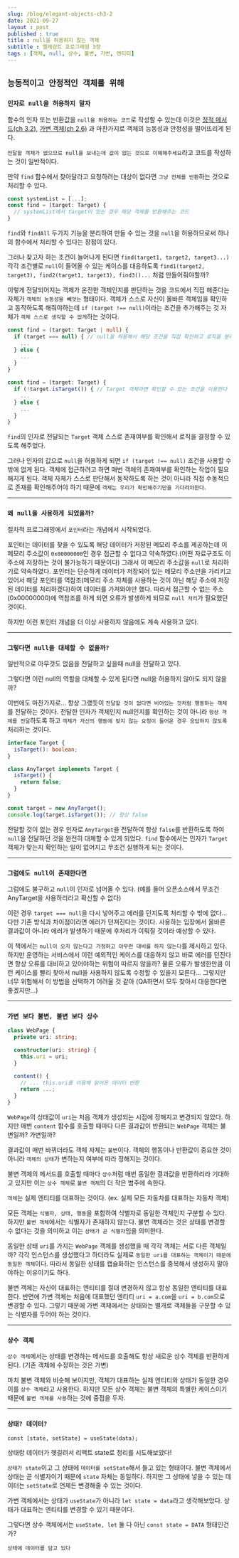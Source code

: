 ```yaml
---
slug: /blog/elegant-objects-ch3-2
date: 2021-09-27
layout : post
published : true
title : null을 허용하지 않는 객체
subtitle : 엘레강트 프로그래밍 3장
tags : [객체, null, 상수, 불변, 가변, 엔티티]
---
```


## `능동적이고 안정적인 객체를 위해`
### `인자로 null을 허용하지 말자`
함수의 인자 또는 반환값을 `null을 허용하는 코드`로 작성할 수 있는데 이것은 
[정적 메서드(ch 3.2)](/blog/elegant-objects-ch3), [가변 객체(ch 2.6)](/blog/elegant-objects-ch2-3) 과 마찬가지로 객체의 능동성과 안정성을 떨어뜨리게 된다.

`전달할 객체가 없으므로 null을 보내는데 값이 없는 것으로 이해해주세요`라고 코드를 작성하는 것이 일반적이다.

만약 `find` 함수에서 찾아달라고 요청하려는 대상이 없다면 `그냥 전체를 반환`하는 것으로 처리할 수 있다.
```ts
const systemList = [...];
const find = (target: Target) {
  // systemList에서 target이 있는 경우 해당 객체를 반환해주는 코드
}
```
`find`와 `findAll` 두가지 기능을 분리하여 만들 수 있는 것을 `null`을 허용하므로써 하나의 함수에서 처리할 수 있다는 장점이 있다.

그러나 찾고자 하는 조건이 늘어나게 된다면 `find(target1, target2, target3...)` 각각 조건별로 `null`이 들어올 수 있는 케이스를 대응하도록 `find1(target2, target3), find2(target1, target3), find3()...` 처럼 만들어줘야할까?

이렇게 전달되어지는 객체가 온전한 객체인지를 판단하는 것을 코드에서 직접 해준다는 자체가 `객체의 능동성을 빼앗는` 형태이다. 객체가 스스로 자신이 올바른 객체임을 확인하고 동작하도록 해줘야하는데 `if (target !== null)`이라는 조건을 추가해주는 것 자체가 `객체 스스로 생각할 수 없게`하는 것이다.

```ts
const find = (target: Target | null) {
  if (target === null) { // null을 허용해서 해당 조건을 직접 확인하고 로직을 분리하는 대신
    ...
  } else {
    ...
  }
}

const find = (target: Target) {
  if (!target.isTarget()) { // Target 객체라면 확인할 수 있는 조건을 이용한다
    ...
  } else {
    ...
  }
}
```
`find`의 인자로 전달되는 `Target` 객체 스스로 존재여부를 확인해서 로직을 결정할 수 있도록 해주었다.

그러나 인자의 값으로 `null`을 허용하게 되면 `if (target !== null)` 조건을 사용할 수 밖에 없게 된다. 객체에 접근하려고 하면 매번 객체의 존재여부를 확인하는 작업이 필요해지게 된다. 객체 자체가 스스로 판단해서 동작하도록 하는 것이 아니라 직접 수동적으로 존재를 확인해주어야 하기 때문에 `객체는 우리가 확인해주기만을 기다려야한다`.

------
### `왜 null을 사용하게 되었을까?`
절차적 프로그래밍에서 `포인터`라는 개념에서 시작되었다.

포인터는 데이터를 찾을 수 있도록 해당 데이터가 저장된 메모리 주소를 제공하는데 이 메모리 주소값이 `0x00000000`인 경우 접근할 수 없다고 약속하였다.(어떤 자료구조도 이 주소에 저장하는 것이 불가능하기 때문이다) 그래서 이 메모리 주소값을 `null`로 처리하기로 약속하였다. 포인터는 단순하게 데이터가 저장되어 있는 메모리 주소만을 가리키고 있어서 해당 포인터를 역참조(메모리 주소 자체를 사용하는 것이 아닌 해당 주소에 저장된 데이터를 처리하겠다)하여 데이터를 가져와야만 했다. 따라서 접근할 수 없는 주소(0x00000000)에 역참조를 하게 되면 오류가 발생하게 되므로 `null 처리`가 필요했던 것이다.

하지만 이런 포인터 개념을 더 이상 사용하지 않음에도 계속 사용하고 있다.

------
### `그렇다면 null을 대체할 수 없을까?`
일반적으로 아무것도 없음을 전달하고 싶을때 null을 전달하고 있다.

그렇다면 이런 null의 역할을 대체할 수 있게 된다면 null을 허용하지 않아도 되지 않을까?

이번에도 마찬가지로... 항상 그랬듯이 `전달할 것이 없다면 비어있는 것처럼 행동하는 객체`를 전달하는 것이다.
전달한 인자가 객체인지 null인지를 확인하는 것이 아니라 `항상 객체를 전달`하도록 하고 `객체가 자신의 행동에 맞지 않는 요청이 들어온 경우 응답하지 않도록` 처리하는 것이다.

```ts
interface Target {
  isTarget(): boolean;
}

class AnyTarget implements Target {
  isTarget() {
    return false;
  }
}

const target = new AnyTarget();
console.log(target.isTarget()); // 항상 false
```
전달할 것이 없는 경우 인자로 `AnyTarget`을 전달하여 항상 `false`를 반환하도록 하여 `null`을 전달하던 것을 완전히 대체할 수 있게 되었다. `find` 함수에서는 인자가 `Target` 객체가 맞는지 확인하는 일이 없어지고 무조건 실행하게 되는 것이다.

------
### `그럼에도 null이 존재한다면`
그럼에도 불구하고 `null`이 인자로 넘어올 수 있다. (예를 들어 오픈소스에서 무조건 AnyTarget을 사용하리라고 확신할 수 없다)

이런 경우 `target === null`을 다시 넣어주고 에러를 던지도록 처리할 수 밖에 없다... 다만 기존 방식과 차이점이라면 에러가 던져진다는 것이다. 사용하는 입장에서 올바른 결과값이 아니라 에러가 발생하기 때문에 후처리가 이뤄질 것이라 예상할 수 있다.

이 책에서는 `null이 오지 않는다고 가정하고 아무런 대비를 하지 않는다`를 제시하고 있다. 하지만 운영하는 서비스에서 이런 예외적인 케이스를 대응하지 않고 바로 에러를 던진다면 항상 오류를 대비하고 있어야하는 위험이 따르지 않을까? 물론 오류가 발생한만큼 이런 케이스를 빨리 찾아서 null을 사용하지 않도록 수정할 수 있을지 모른다... 그렇지만 너무 위험해서 이 방법을 선택하기 어려울 것 같아 (QA하면서 모두 찾아서 대응한다면 좋겠지만...)

------
### `가변 보다 불변, 불변 보다 상수`
```ts
class WebPage {
  private uri: string;

  constructor(uri: string) {
    this.uri = uri;
  }

  content() {
    // ... this.uri를 이용해 읽어온 데이터 반환
    return ...;
  }
}
```
`WebPage`의 상태값이 `uri`는 처음 객체가 생성되는 시점에 정해지고 변경되지 않았다.
하지만 매번 `content` 함수를 호출할 때마다 다른 결과값이 반환되는 `WebPage` 객체는 불변일까? 가변일까?

결과값이 매번 바뀌더라도 객체 자체는 `불변`이다. 객체의 행동이나 반환값이 중요한 것이 아니라 `객체의 상태`가 변하는지 여부에 따라 정해지는 것이다.

불변 객체의 메서드를 호출할 때마다 `상수`처럼 매번 동일한 결과값을 반환하리라 기대하고 있지만 이는 `상수 객체`로 `불변 객체`의 더 작은 범주에 속한다.

`객체`는 실제 엔티티를 대표하는 것이다. (ex. 실제 모든 자동차를 대표하는 자동차 객체)

모든 객체는 `식별자, 상태, 행동`을 포함하여 식별자로 동일한 객체인지 구분할 수 있다.
하지만 `불변 객체`에서는 식별자가 존재하지 않는다. 불변 객체라는 것은 상태를 변경할 수 없다는 것을 의미하고 이는 `상태가 곧 식별자`임을 의미한다.

동일한 상태 `uri`를 가지는 `WebPage` 객체를 생성했을 때 각각 객체는 서로 다른 객체일까?
각각 인스턴스를 생성했다고 하더라도 실제로 `동일한 uri를 대표하는 객체이기 때문에 동일한 객체`이다. 따라서 동일한 상태를 캡슐화하는 인스턴스를 중복해서 생성하지 말아야하는 이유이기도 하다.

불변 객체는 자신이 대표하는 엔티티를 절대 변경하지 않고 항상 동일한 엔티티를 대표한다.
반면에 가변 객체는 처음에 대표했던 엔티티 `uri = a.com`을 `uri = b.com`으로 변경할 수 있다.
그렇기 때문에 가변 객체에서는 상태와는 별개로 객체들을 구분할 수 있는 식별자를 두어야 하는 것이다.

------
### `상수 객체`
`상수 객체`에서는 상태를 변경하는 메서드를 호출해도 항상 새로운 상수 객체를 반환하게 된다. (기존 객체에 수정하는 것은 가변)

마치 불변 객체와 비슷해 보이지만, 객체가 대표하는 실제 엔티티와 상태가 동일한 경우 이를 `상수 객체`라고 사용한다.
하지만 모든 상수 객체는 불변 객체의 특별한 케이스이기 때문에 `불변 객체를 사용`하는 것에 중점을 두자.

------
### `상태? 데이터?`
```tsx
const [state, setState] = useState(data);
```
상태랑 데이터가 헷갈려서 리액트 state로 정리를 시도해보았다!

`상태가 state`이고 그 상태에 `데이터를 setState`해서 들고 있는 형태이다.
불변 객체에서 상태는 곧 식별자이기 때문에 `state` 자체는 동일하다.
하지만 그 상태에 넣을 수 있는 데이터는 `setState`로 언제든 변경해줄 수 있는 것이다.

가변 객체에서는 상태가 `useState`가 아니라 `let state = data`라고 생각해보았다.
상태가 대표하는 엔티티를 변경할 수 있기 때문이다.

그렇다면 상수 객체에서는 `useState, let` 둘 다 아닌 `const state = DATA` 형태인건가?

`상태에 데이터를 담고 있다`
